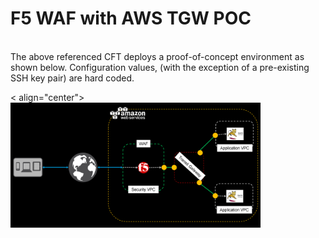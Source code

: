 <html>
<h1>F5 WAF with AWS TGW POC</h1>
<BR>  
<body>The above referenced CFT deploys a proof-of-concept environment as shown below.  Configuration values, (with the exception of a pre-existing SSH key pair) are hard coded.
  <p>< align="center"><img src="infra.png" width="400" height="200" alt="F5/AWS TGW POC"></p>
</body>
</html>
